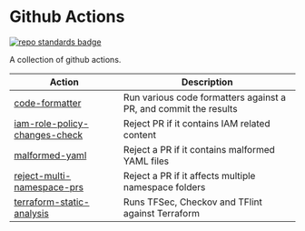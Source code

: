 # Github Actions

[![repo standards badge](https://img.shields.io/badge/dynamic/json?color=blue&flat-square&logo=github&label=MoJ%20Compliant&query=%24.result&url=https%3A%2F%2Foperations-engineering-reports.cloud-platform.service.justice.gov.uk%2Fapi%2Fv1%2Fcompliant_public_repositories%2Fgithub-actions)](https://operations-engineering-reports.cloud-platform.service.justice.gov.uk/public-github-repositories.html#github-actions "Link to report")

A collection of github actions.

<!-- markdownlint-disable MD013 -->
| Action       | Description                                              |
|--------------|----------------------------------------------------------|
| [code-formatter](code-formatter) | Run various code formatters against a PR, and commit the results |
| [iam-role-policy-changes-check](iam-role-policy-changes-check) | Reject PR if it contains IAM related content |
| [malformed-yaml](malformed-yaml) | Reject a PR if it contains malformed YAML files |
| [reject-multi-namespace-prs](reject-multi-namespace-prs) | Reject a PR if it affects multiple namespace folders |
| [terraform-static-analysis](terraform-static-analysis) | Runs TFSec, Checkov and TFlint against Terraform |
<!-- markdownlint-enable MD013 -->

[Conftest]: https://www.conftest.dev/
